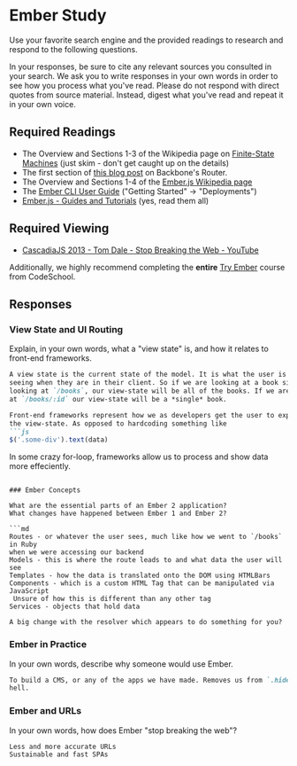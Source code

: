 # Ember Study

Use your favorite search engine and the provided readings to research and
respond to the following questions.

In your responses, be sure to cite any relevant sources you consulted in your
search. We ask you to write responses in your own words in order to see how you
process what you've read. Please do not respond with direct quotes from source
material. Instead, digest what you've read and repeat it in your own voice.

## Required Readings

-   The Overview and Sections 1-3 of the Wikipedia page on [Finite-State Machines](https://en.wikipedia.org/wiki/Finite-state_machine)
    (just skim - don't get caught up on the details)
-   The first section of [this blog post](http://pragmatic-backbone.com/routing-and-controllers) on
    Backbone's Router.
-   The Overview and Sections 1-4 of the [Ember.js Wikipedia page](https://en.wikipedia.org/wiki/Ember.js)
-   The [Ember CLI User Guide](http://ember-cli.com/user-guide/)
    ("Getting Started" -> "Deployments")
-   [Ember.js - Guides and Tutorials](https://guides.emberjs.com/v2.4.0/) (yes,
    read them all)

## Required Viewing

-   [CascadiaJS 2013 - Tom Dale - Stop Breaking the Web - YouTube](https://www.youtube.com/watch?v=BQ6at0addi4)

Additionally, we highly recommend completing the **entire** [Try
Ember](https://www.codeschool.com/courses/try-ember) course from CodeSchool.

## Responses

### View State and UI Routing

Explain, in your own words, what a "view state" is, and how it relates to
 front-end frameworks.

```md
A view state is the current state of the model. It is what the user is
seeing when they are in their client. So if we are looking at a book site, and
looking at `/books`, our view-state will be all of the books. If we are looking
at `/books/:id` our view-state will be a *single* book.

Front-end frameworks represent how we as developers get the user to experience
the view-state. As opposed to hardcoding something like
```js
$('.some-div').text(data)
```
In some crazy for-loop, frameworks allow us to process and show data more
effeciently.
```

### Ember Concepts

What are the essential parts of an Ember 2 application?
What changes have happened between Ember 1 and Ember 2?

```md
Routes - or whatever the user sees, much like how we went to `/books` in Ruby
when we were accessing our backend
Models - this is where the route leads to and what data the user will see
Templates - how the data is translated onto the DOM using HTMLBars
Components - which is a custom HTML Tag that can be manipulated via JavaScript
 Unsure of how this is different than any other tag
Services - objects that hold data

A big change with the resolver which appears to do something for you?
```

### Ember in Practice

In your own words, describe why someone would use Ember.

```md
To build a CMS, or any of the apps we have made. Removes us from `.hide() .show()`
hell.
```

### Ember and URLs

In your own words, how does Ember "stop breaking the web"?

```md
Less and more accurate URLs
Sustainable and fast SPAs
```
